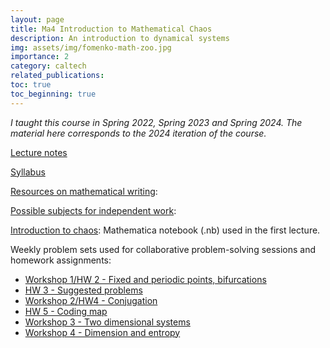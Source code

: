 ```yaml
---
layout: page
title: Ma4 Introduction to Mathematical Chaos
description: An introduction to dynamical systems
img: assets/img/fomenko-math-zoo.jpg
importance: 2
category: caltech
related_publications: 
toc: true
toc_beginning: true
---
```


*I taught this course in Spring 2022, Spring 2023 and Spring 2024. The material here corresponds to the 2024 iteration of the course.*

[Lecture notes]({{site.baseurl}}/assets/pdf/Ma4-2024/Lecture_Notes_on_Mathematical_Chaos.pdf)

[Syllabus](/Ma4/syllabus)

[Resources on mathematical writing](/Ma4/writing):

[Possible subjects for independent work](/Ma4/subjects):

[Introduction to chaos]({{site.baseurl}}/assets/pdf/Ma4-2024/Introduction.nb): Mathematica notebook (.nb) used in the first lecture.

Weekly problem sets used for collaborative problem-solving sessions and homework assignments:

* [Workshop 1/HW 2 - Fixed and periodic points, bifurcations]({{site.baseurl}}/assets/pdf/Ma4-2024/Workshop_1__Fixed.pdf)
* [HW 3 - Suggested problems]({{site.baseurl}}/assets/pdf/Ma4-2024/Suggestions-HW3.pdf)
* [Workshop 2/HW4 - Conjugation]({{site.baseurl}}/assets/pdf/Ma4-2024/Workshop_2__Conjugation.pdf)
* [HW 5 - Coding map]({{site.baseurl}}/assets/pdf/Ma4-2024/HW5.pdf)
* [Workshop 3 - Two dimensional systems]({{site.baseurl}}/assets/pdf/Ma4-2024/Workshop_3__Two_dimensionl_systems.pdf)
* [Workshop 4 - Dimension and entropy]({{site.baseurl}}/assets/pdf/Ma4-2024/Workshop_4__dimension.pdf)

